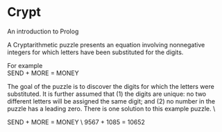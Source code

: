 # Crypt
An introduction to Prolog

A Cryptarithmetic puzzle presents an equation involving nonnegative integers for which letters have been substituted for the digits.

For example\
SEND + MORE = MONEY

The goal of the puzzle is to discover the digits for which the letters were substituted. It is further assumed that (1) the digits are unique: no two different letters will be assigned the same digit; and (2) no number in the puzzle has a leading zero. There is one solution to this example puzzle. \

SEND + MORE = MONEY \ 
9567 + 1085 = 10652
